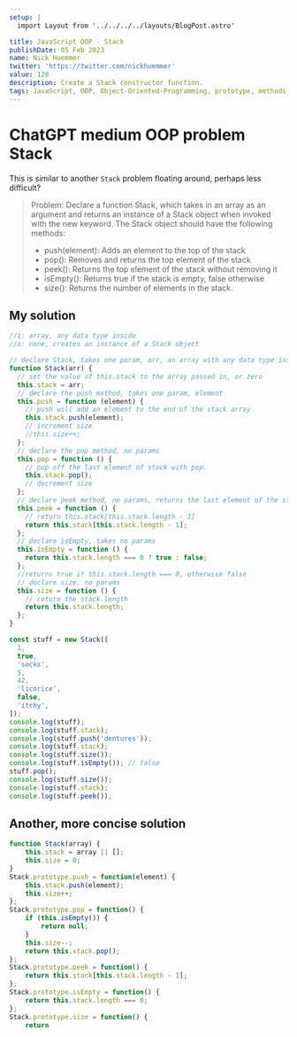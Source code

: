 ```yaml
---
setup: |
  import Layout from '../../../../layouts/BlogPost.astro'

title: JavaScript OOP - Stack
publishDate: 05 Feb 2023
name: Nick Huemmer
twitter: 'https://twitter.com/nickhuemmer'
value: 128
description: Create a Stack constructor function.
tags: JavaScript, OOP, Object-Oriented-Programming, prototype, methods
---
```


# ChatGPT medium OOP problem Stack

This is similar to another `Stack` problem floating around, perhaps less difficult?

> Problem: Declare a function Stack, which takes in an array as an argument and returns an instance of a Stack object when invoked with the new keyword. The Stack object should have the following methods:
>
> - push(element): Adds an element to the top of the stack
> - pop(): Removes and returns the top element of the stack
> - peek(): Returns the top element of the stack without removing it
> - isEmpty(): Returns true if the stack is empty, false otherwise
> - size(): Returns the number of elements in the stack.

## My solution

```javascript
//i: array, any data type inside
//o: none, creates an instance of a Stack object

// declare Stack, takes one param, arr, an array with any data type inside
function Stack(arr) {
  // set the value of this.stack to the array passed in, or zero
  this.stack = arr;
  // declare the push method, takes one param, element
  this.push = function (element) {
    // push will add an element to the end of the stack array
    this.stack.push(element);
    // increment size
    //this.size++;
  };
  // declare the pop method, no params
  this.pop = function () {
    // pop off the last element of stack with pop.
    this.stack.pop();
    // decrement size
  };
  // declare peek method, no params, returns the last element of the stack array
  this.peek = function () {
    // return this.stack[this.stack.length - 1]
    return this.stack[this.stack.length - 1];
  };
  // declare isEmpty, takes no params
  this.isEmpty = function () {
    return this.stack.length === 0 ? true : false;
  };
  //returns true if this.stack.length === 0, otherwise false
  // declare size, no params
  this.size = function () {
    // return the stack.length
    return this.stack.length;
  };
}

const stuff = new Stack([
  1,
  true,
  'socks',
  5,
  42,
  'licorice',
  false,
  'itchy',
]);
console.log(stuff);
console.log(stuff.stack);
console.log(stuff.push('dentures'));
console.log(stuff.stack);
console.log(stuff.size());
console.log(stuff.isEmpty()); // false
stuff.pop();
console.log(stuff.size());
console.log(stuff.stack);
console.log(stuff.peek());
```

## Another, more concise solution

```javascript
function Stack(array) {
    this.stack = array || [];
    this.size = 0;
}
Stack.prototype.push = function(element) {
    this.stack.push(element);
    this.size++;
};
Stack.prototype.pop = function() {
    if (this.isEmpty()) {
        return null;
    }
    this.size--;
    return this.stack.pop();
};
Stack.prototype.peek = function() {
    return this.stack[this.stack.length - 1];
};
Stack.prototype.isEmpty = function() {
    return this.stack.length === 0;
};
Stack.prototype.size = function() {
    return

```

